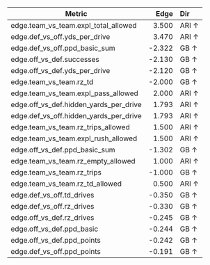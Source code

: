 | Metric | Edge | Dir |
|---|---:|:---|
| edge.team_vs_team.expl_total_allowed | 3.500 | ARI ↑ |
| edge.def_vs_off.yds_per_drive | 3.470 | ARI ↑ |
| edge.def_vs_off.ppd_basic_sum | -2.322 | GB ↑ |
| edge.off_vs_def.successes | -2.130 | GB ↑ |
| edge.off_vs_def.yds_per_drive | -2.120 | GB ↑ |
| edge.team_vs_team.rz_td | -2.000 | GB ↑ |
| edge.team_vs_team.expl_pass_allowed | 2.000 | ARI ↑ |
| edge.off_vs_def.hidden_yards_per_drive | 1.793 | ARI ↑ |
| edge.def_vs_off.hidden_yards_per_drive | 1.793 | ARI ↑ |
| edge.team_vs_team.rz_trips_allowed | 1.500 | ARI ↑ |
| edge.team_vs_team.expl_rush_allowed | 1.500 | ARI ↑ |
| edge.off_vs_def.ppd_basic_sum | -1.302 | GB ↑ |
| edge.team_vs_team.rz_empty_allowed | 1.000 | ARI ↑ |
| edge.team_vs_team.rz_trips | -1.000 | GB ↑ |
| edge.team_vs_team.rz_td_allowed | 0.500 | ARI ↑ |
| edge.def_vs_off.td_drives | -0.350 | GB ↑ |
| edge.def_vs_off.rz_drives | -0.330 | GB ↑ |
| edge.off_vs_def.rz_drives | -0.245 | GB ↑ |
| edge.off_vs_def.ppd_basic | -0.244 | GB ↑ |
| edge.off_vs_def.ppd_points | -0.242 | GB ↑ |
| edge.def_vs_off.ppd_points | -0.191 | GB ↑ |
